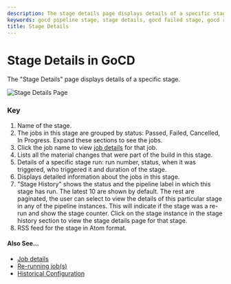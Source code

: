 ```yaml
---
description: The stage details page displays details of a specific stage on GoCD.
keywords: gocd pipeline stage, stage details, gocd failed stage, gocd rerun stage, build materials, build history, test failures, continuous delivery
title: Stage Details
---
```



# Stage Details in GoCD

The "Stage Details" page displays details of a specific stage.

![Stage Details Page](../images/stage_details.png)

### Key


1. Name of the stage.
2. The jobs in this stage are grouped by status: Passed, Failed, Cancelled, In Progress. Expand these sections to see the jobs.
3. Click the job name to view [job details](../navigation/job_details_page.html) for that job.
4. Lists all the material changes that were part of the build in this stage.
5. Details of a specific stage run: run number, status, when it was triggered, who triggered it and duration of the stage.
6. Displays detailed information about the jobs in this stage.
7. "Stage History" shows the status and the pipeline label in which this stage has run. The latest 10 are shown by default. The rest are paginated, the user can select to view the details of this particular stage in any of the pipeline instances. This will indicate if the stage was a re-run and show the stage counter. Click on the stage instance in the stage history section to view the stage details page for that stage.
8. RSS feed for the stage in Atom format.


#### Also See...

- [Job details](../navigation/job_details_page.html)
- [Re-running job(s)](../faq/job_rerun.html)
- [Historical Configuration](../faq/stage_old_config.html)
